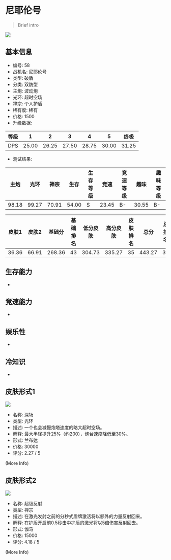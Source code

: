 # 尼耶伦号

> Brief intro

<img src="/ships/ship_58.png" style={{zoom:1}}/>

## 基本信息

- 编号: 58
- 战机名: 尼耶伦号
- 类型: 破盾
- 分类: 双防型
- 主炮: 波动炮
- 光环: 超时空场
- 禅宗: 个人护盾
- 稀有度: 稀有
- 价格: 1500
- 升级数据: 

| 等级 | 1 | 2 | 3 | 4 | 5 | 终极 |
|--|--|--|--|--|--|--|
| DPS | 25.00 | 26.25 | 27.50 | 28.75 | 30.00 | 31.25 |

- 测试结果: 

| 主炮 | 光环 | 禅宗 | 生存 | 生存等级 | 竞速 | 竞速等级 | 趣味 | 趣味等级 |
|--|--|--|--|--|--|--|--|--|
| 98.18 | 99.27 | 70.91 | 54.00 | S | 23.45 | B- | 30.55 | B- |

| 皮肤1 | 皮肤2 | 基础分 | 基础排名 | 低分皮肤 | 高分皮肤 | 皮肤排名 | 总分 | 总排名 |
|--|--|--|--|--|--|--|--|--|
| 36.36 | 66.91 | 268.36 | 43 | 304.73 | 335.27 | 35 | 443.27 | 36 |

## 生存能力

-

## 竞速能力

-

## 娱乐性

-

## 冷知识

-

## 皮肤形式1

<img src="/ships/ship_58_apex_1.png" style={{zoom:1}}/>

- 名称: 深场
- 类型: 光环
- 描述: 一个也会减慢炮塔速度的略大超时空场。
- 解释: 最大半径提升25%（约200），炮台速度降低至30%。
- 形式: 兰布达
- 价格: 30000
- 评分: 2.27 / 5

(More Info)

## 皮肤形式2

<img src="/ships/ship_58_apex_2.png" style={{zoom:1}}/>

- 名称: 超级反射
- 类型: 禅宗
- 描述: 在激光发射之前的分秒式盾牌激活将以额外的力量反射回来。
- 解释: 在护盾开启前0.5秒击中护盾的激光将以5倍伤害反射回去。
- 形式: 伽马
- 价格: 15000
- 评分: 4.18 / 5

(More Info)
